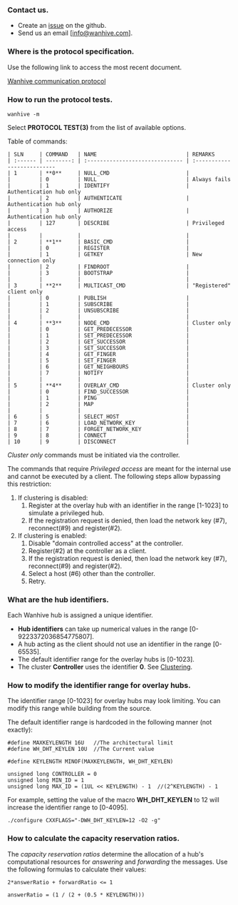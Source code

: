 ### Contact us.

- Create an [issue](https://github.com/wanhive/hub/issues) on the github.
- Send us an email [info@wanhive.com].

### Where is the protocol specification.

Use the following link to access the most recent document.

[Wanhive communication protocol](wanhive-protocol-v1.0.0.pdf)

### How to run the protocol tests.

```
wanhive -m
```

Select **PROTOCOL TEST(3)** from the list of available options.

Table of commands:

```
| SLN     | COMMAND   | NAME                            | REMARKS
| :------ | --------: | :------------------------------ | :--------------------------
| 1       | **0**     | NULL_CMD                        | 
|         | 0         | NULL                            | Always fails
|         | 1         | IDENTIFY                        | Authentication hub only
|         | 2         | AUTHENTICATE                    | Authentication hub only
|         | 3         | AUTHORIZE                       | Authentication hub only
|         | 127       | DESCRIBE                        | Privileged access
|         |           |                                 | 
| 2       | **1**     | BASIC_CMD                       | 
|         | 0         | REGISTER                        | 
|         | 1         | GETKEY                          | New connection only
|         | 2         | FINDROOT                        | 
|         | 3         | BOOTSTRAP                       | 
|         |           |                                 | 
| 3       | **2**     | MULTICAST_CMD                   | "Registered" client only
|         | 0         | PUBLISH                         | 
|         | 1         | SUBSCRIBE                       | 
|         | 2         | UNSUBSCRIBE                     | 
|         |           |                                 | 
| 4       | **3**     | NODE_CMD                        | Cluster only
|         | 0         | GET_PREDECESSOR                 | 
|         | 1         | SET_PREDECESSOR                 | 
|         | 2         | GET_SUCCESSOR                   | 
|         | 3         | SET_SUCCESSOR                   | 
|         | 4         | GET_FINGER                      | 
|         | 5         | SET_FINGER                      | 
|         | 6         | GET_NEIGHBOURS                  | 
|         | 7         | NOTIFY                          | 
|         |           |                                 | 
| 5       | **4**     | OVERLAY_CMD                     | Cluster only
|         | 0         | FIND_SUCCESSOR                  | 
|         | 1         | PING                            | 
|         | 2         | MAP                             | 
|         |           |                                 | 
| 6       | 5         | SELECT_HOST                     | 
| 7       | 6         | LOAD_NETWORK_KEY                | 
| 8       | 7         | FORGET_NETWORK_KEY              | 
| 9       | 8         | CONNECT                         | 
| 10      | 9         | DISCONNECT                      | 

```

*Cluster only* commands must be initiated via the controller.

The commands that require *Privileged access* are meant for the internal use and cannot be executed by a client. The following steps allow bypassing this restriction:

1. If clustering is disabled:
    1. Register at the overlay hub with an identifier in the range [1-1023] to simulate a privileged hub.
    2. If the registration request is denied, then load the network key (#7), reconnect(#9) and register(#2).
2. If clustering is enabled:
    1. Disable "domain controlled access" at the controller.
    2. Register(#2) at the controller as a client.
    3. If the registration request is denied, then load the network key (#7), reconnect(#9) and register(#2).
    4. Select a host (#6) other than the controller.
    5. Retry.

### What are the hub identifiers.

Each Wanhive hub is assigned a unique identifier.

* **Hub identifiers** can take up numerical values in the range [0-9223372036854775807].
* A hub acting as the client should not use an identifier in the range [0-65535].
* The default identifier range for the overlay hubs is [0-1023].
* The cluster **Controller** uses the identifier **0**. See [Clustering](INSTALL.md).

### How to modify the identifier range for overlay hubs.

The identifier range [0-1023] for overlay hubs may look limiting. You can modify this range while building from the source.

The default identifier range is hardcoded in the following manner (not exactly):

```
#define MAXKEYLENGTH 16U   //The architectural limit
#define WH_DHT_KEYLEN 10U  //The Current value

#define KEYLENGTH MINOF(MAXKEYLENGTH, WH_DHT_KEYLEN)

unsigned long CONTROLLER = 0
unsigned long MIN_ID = 1
unsigned long MAX_ID = (1UL << KEYLENGTH) - 1  //(2^KEYLENGTH) - 1
```

For example, setting the value of the macro **WH_DHT_KEYLEN** to 12 will increase the identifier range to [0-4095].

```
./configure CXXFLAGS="-DWH_DHT_KEYLEN=12 -O2 -g"
```

### How to calculate the capacity reservation ratios.

The *capacity reservation ratios* determine the allocation of a hub's computational resources for *answering* and *forwarding* the messages. Use the following formulas to calculate their values:

```
2*answerRatio + forwardRatio <= 1

answerRatio = (1 / (2 + (0.5 * KEYLENGTH)))
```
